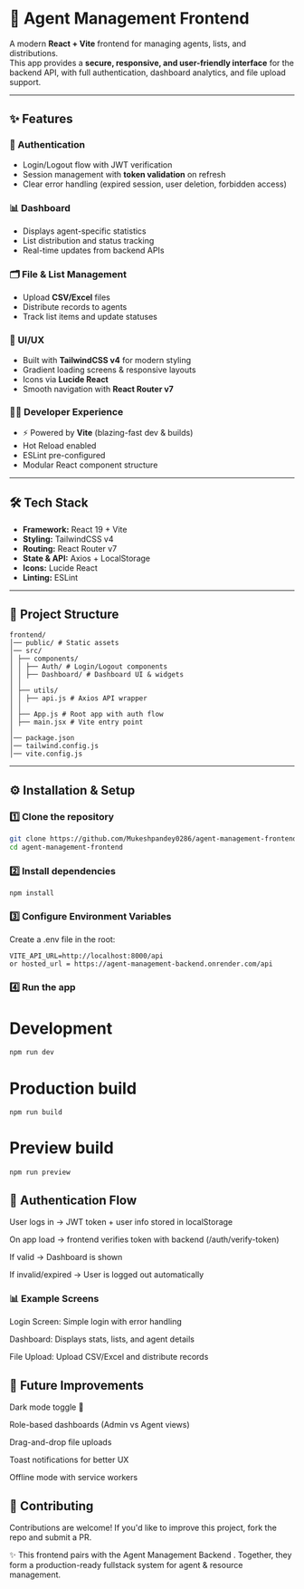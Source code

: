 # 🎨 Agent Management Frontend

A modern **React + Vite** frontend for managing agents, lists, and distributions.  
This app provides a **secure, responsive, and user-friendly interface** for the backend API, with full authentication, dashboard analytics, and file upload support.

---

## ✨ Features

### 🔑 Authentication
- Login/Logout flow with JWT verification
- Session management with **token validation** on refresh
- Clear error handling (expired session, user deletion, forbidden access)

### 📊 Dashboard
- Displays agent-specific statistics
- List distribution and status tracking
- Real-time updates from backend APIs

### 🗂️ File & List Management
- Upload **CSV/Excel** files
- Distribute records to agents
- Track list items and update statuses

### 🎨 UI/UX
- Built with **TailwindCSS v4** for modern styling
- Gradient loading screens & responsive layouts
- Icons via **Lucide React**
- Smooth navigation with **React Router v7**

### 🧑‍💻 Developer Experience
- ⚡ Powered by **Vite** (blazing-fast dev & builds)
- Hot Reload enabled
- ESLint pre-configured
- Modular React component structure

---

## 🛠️ Tech Stack

- **Framework:** React 19 + Vite  
- **Styling:** TailwindCSS v4  
- **Routing:** React Router v7  
- **State & API:** Axios + LocalStorage  
- **Icons:** Lucide React  
- **Linting:** ESLint  

---

## 📂 Project Structure

```
frontend/
│── public/ # Static assets
│── src/
│ ├── components/
│ │ ├── Auth/ # Login/Logout components
│ │ ├── Dashboard/ # Dashboard UI & widgets
│ │
│ ├── utils/
│ │ ├── api.js # Axios API wrapper
│ │
│ ├── App.js # Root app with auth flow
│ ├── main.jsx # Vite entry point
│
│── package.json
│── tailwind.config.js
│── vite.config.js
```


---

## ⚙️ Installation & Setup

### 1️⃣ Clone the repository
```bash
git clone https://github.com/Mukeshpandey0286/agent-management-frontend.git
cd agent-management-frontend
```
### 2️⃣ Install dependencies
```
npm install
```
### 3️⃣ Configure Environment Variables

Create a .env file in the root:
```
VITE_API_URL=http://localhost:8000/api
or hosted_url = https://agent-management-backend.onrender.com/api
```

### 4️⃣ Run the app
# Development
```
npm run dev
```
# Production build
```
npm run build
```
# Preview build
```
npm run preview
```
## 🔑 Authentication Flow

User logs in → JWT token + user info stored in localStorage

On app load → frontend verifies token with backend (/auth/verify-token)

If valid → Dashboard is shown

If invalid/expired → User is logged out automatically

### 📊 Example Screens

Login Screen: Simple login with error handling

Dashboard: Displays stats, lists, and agent details

File Upload: Upload CSV/Excel and distribute records

## 🚀 Future Improvements

 Dark mode toggle 🌙

 Role-based dashboards (Admin vs Agent views)

 Drag-and-drop file uploads

 Toast notifications for better UX

 Offline mode with service workers

## 🤝 Contributing

Contributions are welcome!
If you'd like to improve this project, fork the repo and submit a PR.

✨ This frontend pairs with the Agent Management Backend
.
Together, they form a production-ready fullstack system for agent & resource management.
